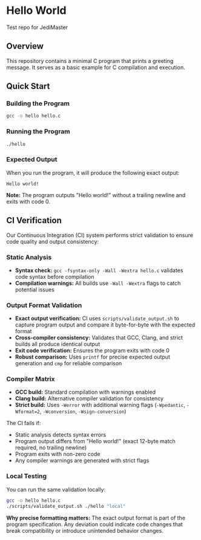 # Hello World

Test repo for JediMaster

## Overview

This repository contains a minimal C program that prints a greeting message. It serves as a basic example for C compilation and execution.

## Quick Start

### Building the Program

```bash
gcc -o hello hello.c
```

### Running the Program

```bash
./hello
```

### Expected Output

When you run the program, it will produce the following exact output:

```
Hello world!
```

**Note:** The program outputs "Hello world!" without a trailing newline and exits with code 0.

## CI Verification

Our Continuous Integration (CI) system performs strict validation to ensure code quality and output consistency:

### Static Analysis
- **Syntax check:** `gcc -fsyntax-only -Wall -Wextra hello.c` validates code syntax before compilation
- **Compilation warnings:** All builds use `-Wall -Wextra` flags to catch potential issues

### Output Format Validation
- **Exact output verification:** CI uses `scripts/validate_output.sh` to capture program output and compare it byte-for-byte with the expected format
- **Cross-compiler consistency:** Validates that GCC, Clang, and strict builds all produce identical output
- **Exit code verification:** Ensures the program exits with code 0
- **Robust comparison:** Uses `printf` for precise expected output generation and `cmp` for reliable comparison

### Compiler Matrix
- **GCC build:** Standard compilation with warnings enabled
- **Clang build:** Alternative compiler validation for consistency
- **Strict build:** Uses `-Werror` with additional warning flags (`-Wpedantic`, `-Wformat=2`, `-Wconversion`, `-Wsign-conversion`)

The CI fails if:
- Static analysis detects syntax errors
- Program output differs from "Hello world!" (exact 12-byte match required, no trailing newline)
- Program exits with non-zero code
- Any compiler warnings are generated with strict flags

### Local Testing
You can run the same validation locally:
```bash
gcc -o hello hello.c
./scripts/validate_output.sh ./hello "local"
```

**Why precise formatting matters:** The exact output format is part of the program specification. Any deviation could indicate code changes that break compatibility or introduce unintended behavior changes.

